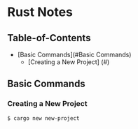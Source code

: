 # Rust Notes
## Table-of-Contents
- [Basic Commands](#Basic Commands)
    - [Creating a New Project] (#)

<a name="rust-notes-basic-commands"></a>
## Basic Commands

<a name="rust-notes-basic-commands-creating-a-new-project"></a>
### Creating a New Project
```
$ cargo new new-project
```

